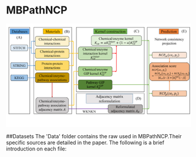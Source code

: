 # MBPathNCP

![](https://github.com/HuHuiRu/MBPathNCP/blob/main/model.jpg)

##Datasets
The 'Data' folder contains the raw used in MBPathNCP.Their specific sources are detailed in the paper. The following is a brief introduction on each file:

